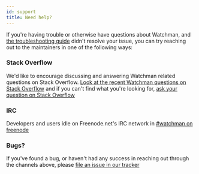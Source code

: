 ```yaml
---
id: support
title: Need help?
---
```


If you're having trouble or otherwise have questions about Watchman, and [the troubleshooting guide](troubleshooting) didn't resolve your issue, you can try reaching out to the maintainers in one of the following ways:

### Stack Overflow

We'd like to encourage discussing and answering Watchman related questions on Stack Overflow. [Look at the recent Watchman questions on Stack Overflow](http://stackoverflow.com/questions/tagged/watchman?sort=newest) and if you can't find what you're looking for, [ask your question on Stack Overflow](http://stackoverflow.com/questions/ask?tags=watchman)

### IRC

Developers and users idle on Freenode.net's IRC network in [#watchman on freenode](irc://chat.freenode.net/watchman)

### Bugs?

If you've found a bug, or haven't had any success in reaching out through the channels above, please [file an issue in our tracker](https://github.com/facebook/watchman/issues/new)
